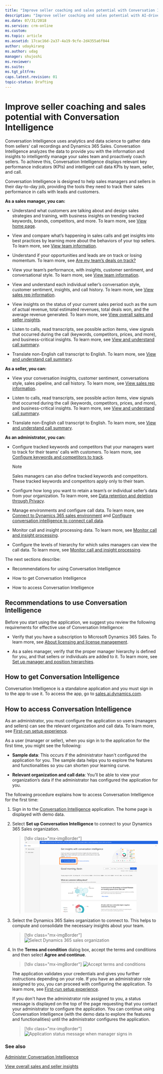 ```yaml
---
title: "Improve seller coaching and sales potential with Conversation Intelligence | MicrosoftDocs"
description: "Improve seller coaching and sales potential with AI-driven insights readily available for Conversation Intelligence"
ms.date: 07/31/2018
ms.service: crm-online
ms.custom: 
ms.topic: article
ms.assetid: 17cac16d-2a37-4a19-9cfe-2d4355a6f044
author: udaykirang
ms.author: udag
manager: shujoshi
ms.reviewer: 
ms.suite: 
ms.tgt_pltfrm: 
caps.latest.revision: 01
topic-status: Drafting
---
```


# Improve seller coaching and sales potential with Conversation Intelligence

Conversation Intelligence uses analytics and data science to gather data from sellers’ call recordings and Dynamics 365 Sales. Conversation Intelligence analyzes the data to provide you with the information and insights to intelligently manage your sales team and proactively coach sellers. To achieve this, Conversation Intelligence displays relevant key performance indicators (KPIs) and intelligent call data KPIs by team, seller, and call.

Conversation Intelligence is designed to help sales managers and sellers in their day-to-day job, providing the tools they need to track their sales performance in calls with leads and customers.

**As a sales manager, you can:**

-	Understand what customers are talking about and design sales strategies and training, with business insights on trending tracked keywords, brands, competitors, and more. To learn more, see [View home page](dynamics365-sales-insights-app-home-page.md).

-	View and compare what’s happening in sales calls and get insights into best practices by learning more about the behaviors of your top sellers. To learn more, see [View team information](conversation-intelligence-team-overview.md).

-	Understand if your opportunities and leads are on track or losing momentum. To learn more, see [Are my team’s deals on track?](dynamics365-sales-insights-app-home-page.md#are-my-teams-deals-on-track) 

-	View your team’s performance, with insights, customer sentiment, and conversational style. To learn more, see [View team information](conversation-intelligence-team-overview.md).

-	View and understand each individual seller’s conversation style, customer sentiment, insights, and call history. To learn more, see [View sales rep information](conversation-intelligence-seller-details.md).

-	View insights on the status of your current sales period such as the sum of actual revenue, total estimated revenues, total deals won, and the average revenue generated. To learn more, see [View overall sales and seller insights](dynamics365-sales-insights-app-home-page.md).

-	Listen to calls, read transcripts, see possible action items, view signals that occurred during the call (keywords, competitors, prices, and more), and business-critical insights. To learn more, see [View and understand call summary](../sales/view-and-understand-call-summary.md). 

-	Translate non-English call transcript to English. To learn more, see [View and understand call summary](../sales/view-and-understand-call-summary.md). 

**As a seller, you can:**

-	View your conversation insights, customer sentiment, conversations style, sales pipeline, and call history. To learn more,  see [View sales rep information](conversation-intelligence-seller-details.md).

-	Listen to calls, read transcripts, see possible action items, view signals that occurred during the call (keywords, competitors, prices, and more), and business-critical insights. To learn more, see [View and understand call summary](../sales/view-and-understand-call-summary.md). 

-	Translate non-English call transcript to English. To learn more, see [View and understand call summary](../sales/view-and-understand-call-summary.md).

**As an administrator, you can:**

-	Configure tracked keywords and competitors that your managers want to track for their teams’ calls with customers. To learn more, see [Configure keywords and competitors to track](configure-keywords-competitors.md).

    > [!NOTE]
    > Sales managers can also define tracked keywords and competitors. These tracked keywords and competitors apply only to their team.

-	Configure how long you want to retain a team’s or individual seller’s data from your organization. To learn more, see [Data retention and deletion through Privacy](data-retention-deletion-policy.md).

-	Manage environments and configure call data. To learn more, see [Connect to Dynamics 365 sales environment](connect-dynamics365-sales-environment.md) and [Configure conversation intelligence to connect call data](configure-conversation-intelligence-call-data.md).

-	Monitor call and insight processing data. To learn more, see [Monitor call and insight processing](../sales/monitor-call-insight-processing.md).

-	Configure the levels of hierarchy for which sales managers can view the call data. To learn more, see [Monitor call and insight processing](../sales/monitor-call-insight-processing.md).

The next sections describe:

- Recommendations for using Conversation Intelligence

- How to get Conversation Intelligence

- How to access Conversation Intelligence


## Recommendations to use Conversation Intelligence

Before you start using the application, we suggest you review the following requirements for effective use of Conversation Intelligence:

-	Verify that you have a subscription to Microsoft Dynamics 365 Sales. To learn more, see [About licensing and license management](https://docs.microsoft.com/power-platform/admin/wp-license-management). 

-	As a sales manager, verify that the proper manager hierarchy is defined for you, and that sellers or individuals are added to it. To learn more, see [Set up manager and position hierarchies](/dynamics365/customer-engagement/admin/hierarchy-security#set-up-manager-and-position-hierarchies).

## How to get Conversation Intelligence

Conversation Intelligence is a standalone application and you must sign in to the app to use it. To access the app, go to [sales.ai.dynamics.com](https://sales.ai.dynamics.com/).

## How to access Conversation Intelligence

As an administrator, you must configure the application so users (managers and sellers) can see the relevant organization and call data. To learn more, see [First-run setup experience](fre-setup-sales-insight-app.md).

As a user (manager or seller), when you sign in to the application for the first time, you might see the following:

- **Sample data**: This occurs if the administrator hasn't configured the application for you. The sample data helps you to explore the features and functionalities so you can shorten your learning curve.

- **Relevant organization and call data**: You’ll be able to view your organization’s data if the administrator has configured the application for you.

The following procedure explains how to access Conversation Intelligence for the first time:

1.	Sign in to the [Conversation Intelligence](https://sales.ai.dynamics.com/) application. The home page is displayed with demo data.

2.	Select **Set up Conversation Intelligence** to connect to your Dynamics 365 Sales organization.

    > [!div class="mx-imgBorder"]
    > ![Conversation Intelligence application first sign-in](media/si-app-manager-first-signin.png "Conversation Intelligence application first sign-in")

3.	Select the Dynamics 365 Sales organization to connect to. This helps to compute and consolidate the necessary insights about your team.

    > [!div class="mx-imgBorder"]
    > ![Select Dynamics 365 sales organization](media/si-app-select-organization.png  "Select Dynamics 365 sales organization")

4.	In the **Terms and condition** dialog box, accept the terms and conditions and then select **Agree and continue**.

    > [!div class="mx-imgBorder"]
    > ![Accept terms and conditions](media/si-app-tnc.png  "Accept terms and conditions")

	The application validates your credentials and gives you further instructions depending on your role. If you have an administrator role assigned to you, you can proceed with configuring the application. To learn more, see [First-run setup experience](fre-setup-sales-insight-app.md).
    
    If you don't have the administrator role assigned to you, a status message is displayed on the top of the page requesting that you contact your administrator to configure the application. You can continue using Conversation Intelligence (with the demo data to explore the features and functionalities) until the administrator configures the application.
    
    > [!div class="mx-imgBorder"]
    > ![Application status message when manager signs in](media/si-app-admin-message-bar-manager.png  "Application status message when manager signs in")

### See also

[Administer Conversation Intelligence](intro-admin-guide-sales-insights.md#administer-conversation-intelligence)

[View overall sales and seller insights](dynamics365-sales-insights-app-home-page.md)
